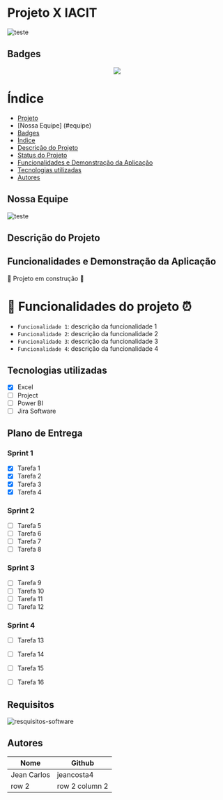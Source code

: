 # Projeto X IACIT

![teste]()


## Badges
<p align="center">
<img src="http://img.shields.io/static/v1?label=STATUS&message=EM%20DESENVOLVIMENTO&color=GREEN&style=for-the-badge"/>
</p>


# Índice 

* [Projeto](#Projeto-X-IACIT)
* [Nossa Equipe] (#equipe)
* [Badges](#badges)
* [Índice](#índice)
* [Descrição do Projeto](#descrição-do-projeto)
* [Status do Projeto](#status-do-Projeto)
* [Funcionalidades e Demonstração da Aplicação](#funcionalidades-e-demonstração-da-aplicação)
* [Tecnologias utilizadas](#tecnologias-utilizadas)
* [Autores](#Autores)

## Nossa Equipe

![teste]()

## Descrição do Projeto

## Funcionalidades e Demonstração da Aplicação

:construction: Projeto em construção :construction:

# :hammer: Funcionalidades do projeto :alarm_clock:

- `Funcionalidade 1`: descrição da funcionalidade 1
- `Funcionalidade 2`: descrição da funcionalidade 2
- `Funcionalidade 3`: descrição da funcionalidade 3
- `Funcionalidade 4`: descrição da funcionalidade 4

## Tecnologias utilizadas

   *  [x] Excel
   *  [ ] Project
   *  [ ] Power BI
   *  [ ] Jira Software

## Plano de Entrega

### Sprint 1
   *  [x] Tarefa 1
   *  [x] Tarefa 2
   *  [x] Tarefa 3
   *  [x] Tarefa 4

### Sprint 2
  *  [ ] Tarefa 5
   *  [ ] Tarefa 6
   *  [ ] Tarefa 7
   *  [ ] Tarefa 8
### Sprint 3
   *  [ ] Tarefa 9
   *  [ ] Tarefa 10
   *  [ ] Tarefa 11
   *  [ ] Tarefa 12
### Sprint 4
   *  [ ] Tarefa 13
   *  [ ] Tarefa 14
   *  [ ] Tarefa 15
   *  [ ] Tarefa 16


## Requisitos
![resquisitos-software](https://user-images.githubusercontent.com/89345200/228704516-407984f9-782b-4cf6-8192-c1bcbc6ec186.jpg)


## Autores

| Nome | Github | 
|--- |--- |
| Jean Carlos | jeancosta4 |
| row 2 | row 2 column 2 | 
